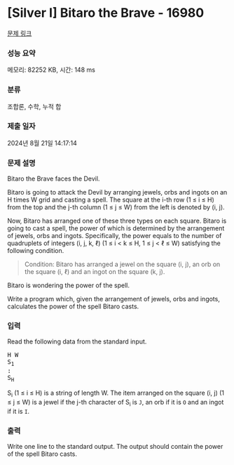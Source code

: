 # [Silver I] Bitaro the Brave - 16980 

[문제 링크](https://www.acmicpc.net/problem/16980) 

### 성능 요약

메모리: 82252 KB, 시간: 148 ms

### 분류

조합론, 수학, 누적 합

### 제출 일자

2024년 8월 21일 14:17:14

### 문제 설명

<p>Bitaro the Brave faces the Devil.</p>

<p>Bitaro is going to attack the Devil by arranging jewels, orbs and ingots on an H times W grid and casting a spell. The square at the i-th row (1 ≤ i ≤ H) from the top and the j-th column (1 ≤ j ≤ W) from the left is denoted by (i, j).</p>

<p>Now, Bitaro has arranged one of these three types on each square. Bitaro is going to cast a spell, the power of which is determined by the arrangement of jewels, orbs and ingots. Specifically, the power equals to the number of quadruplets of integers (i, j, k, ℓ) (1 ≤ i < k ≤ H, 1 ≤ j < ℓ ≤ W) satisfying the following condition.</p>

<blockquote>
<p>Condition: Bitaro has arranged a jewel on the square (i, j), an orb on the square (i, ℓ) and an ingot on the square (k, j).</p>
</blockquote>

<p>Bitaro is wondering the power of the spell.</p>

<p>Write a program which, given the arrangement of jewels, orbs and ingots, calculates the power of the spell Bitaro casts.</p>

### 입력 

 <p>Read the following data from the standard input.</p>

<pre>H W
S<sub>1</sub>
:
S<sub>H</sub></pre>

<p>S<sub>i</sub> (1 ≤ i ≤ H) is a string of length W. The item arranged on the square (i, j) (1 ≤ j ≤ W) is a jewel if the j-th character of S<sub>i</sub> is <code>J</code>, an orb if it is <code>O</code> and an ingot if it is <code>I</code>.</p>

### 출력 

 <p>Write one line to the standard output. The output should contain the power of the spell Bitaro casts.</p>

